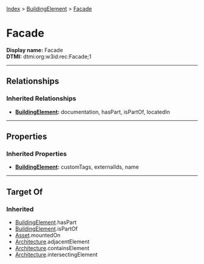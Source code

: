 [Index](../index.md) > [BuildingElement](BuildingElement.md) > [Facade](#)
# Facade

**Display name:** Facade<br />
**DTMI:** dtmi:org:w3id:rec:Facade;1

---

## Relationships

### Inherited Relationships
* **[BuildingElement](BuildingElement.md):** documentation, hasPart, isPartOf, locatedIn

---

## Properties

### Inherited Properties
* **[BuildingElement](BuildingElement.md):** customTags, externalIds, name

---

## Target Of
### Inherited
* [BuildingElement](BuildingElement.md).hasPart
* [BuildingElement](BuildingElement.md).isPartOf
* [Asset](../Asset/Asset.md).mountedOn
* [Architecture](../Space/Architecture/Architecture.md).adjacentElement
* [Architecture](../Space/Architecture/Architecture.md).containsElement
* [Architecture](../Space/Architecture/Architecture.md).intersectingElement
